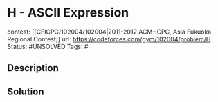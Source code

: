 # H - ASCII Expression

contest: [[CFICPC/102004/102004|2011-2012 ACM-ICPC, Asia Fukuoka Regional Contest]]
url: https://codeforces.com/gym/102004/problem/H
Status: #UNSOLVED
Tags: #

## Description

## Solution


